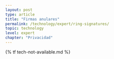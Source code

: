 ```yaml
---
layout: post
type: article
title: "Firmas anulares"
permalink: /technology/expert/ring-signatures/
topic: technology
level: expert
chapter: "Privacidad"
---
```


{% tf tech-not-available.md %}

